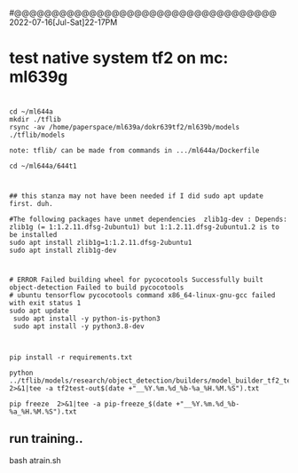 
 
#@@@@@@@@@@@@@@@@@@@@@@@@@@@@@@@@@@@   2022-07-16[Jul-Sat]22-17PM 


# test native system  tf2 on mc: ml639g

#

```
cd ~/ml644a
mkdir ./tflib
rsync -av /home/paperspace/ml639a/dokr639tf2/ml639b/models ./tflib/models

note: tflib/ can be made from commands in .../ml644a/Dockerfile

cd ~/ml644a/644t1
```
#

```
## this stanza may not have been needed if I did sudo apt update first. duh.

#The following packages have unmet dependencies  zlib1g-dev : Depends: zlib1g (= 1:1.2.11.dfsg-2ubuntu1) but 1:1.2.11.dfsg-2ubuntu1.2 is to be installed
sudo apt install zlib1g=1:1.2.11.dfsg-2ubuntu1
sudo apt install zlib1g-dev 

```

#

```
# ERROR Failed building wheel for pycocotools Successfully built object-detection Failed to build pycocotools
# ubuntu tensorflow pycocotools command x86_64-linux-gnu-gcc failed with exit status 1
sudo apt update
 sudo apt install -y python-is-python3
 sudo apt install -y python3.8-dev



pip install -r requirements.txt

python ../tflib/models/research/object_detection/builders/model_builder_tf2_test.py 2>&1|tee -a tf2test-out$(date +"__%Y.%m.%d_%b-%a_%H.%M.%S").txt

pip freeze  2>&1|tee -a pip-freeze_$(date +"__%Y.%m.%d_%b-%a_%H.%M.%S").txt

```

## run training..

bash atrain.sh
    
